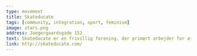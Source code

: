 ```yaml
---
type: movement
title: Skateducate
tags: [community, integration, sport, feminism]
image: stars.png
address: Jaegergaardsgade 152
text: Skateducate er en frivillig forening, der primært arbejder for at få flere kvinder, piger og non-binære til at blive en del af skateboardmiljøet.
link: http://skateducate.com/
---
```

